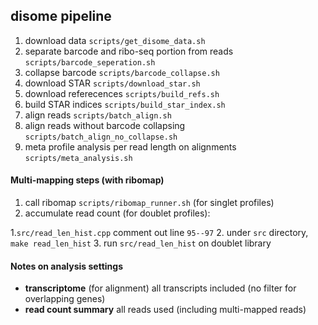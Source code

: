 disome pipeline
------

1. download data `scripts/get_disome_data.sh`
2. separate barcode and ribo-seq portion from reads `scripts/barcode_seperation.sh`
3. collapse barcode `scripts/barcode_collapse.sh`
4. download STAR `scripts/download_star.sh`
5. download referecences `scripts/build_refs.sh`
6. build STAR indices `scripts/build_star_index.sh`
7. align reads `scripts/batch_align.sh`
8. align reads without barcode collapsing `scripts/batch_align_no_collapse.sh`
9. meta profile analysis per read length on alignments `scripts/meta_analysis.sh`

#### Multi-mapping steps (with ribomap)
1. call ribomap `scripts/ribomap_runner.sh` (for singlet profiles)
2. accumulate read count (for doublet profiles):  

  1.`src/read_len_hist.cpp` comment out line `95--97` 
  2. under `src` directory, `make read_len_hist`
  3. run `src/read_len_hist` on doublet library

#### Notes on analysis settings
* __transcriptome__ (for alignment) all transcripts included (no filter for overlapping genes)
* __read count summary__ all reads used (including multi-mapped reads)